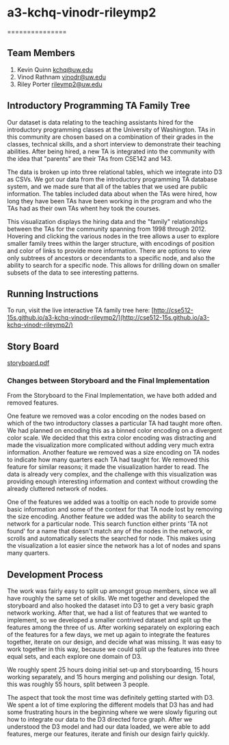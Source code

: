 # a3-kchq-vinodr-rileymp2
===============

## Team Members

1. Kevin Quinn kchq@uw.edu
2. Vinod Rathnam vinodr@uw.edu
3. Riley Porter rileymp2@uw.edu

## Introductory Programming TA Family Tree

Our dataset is data relating to the teaching assistants hired for the introductory programming classes at the University of Washington.  TAs in this community are chosen based on a combination of their grades in the classes, technical skills, and a short interview to demonstrate their teaching abilities. After being hired, a new TA is integrated into the community with the idea that "parents" are their TAs from CSE142 and 143.  

The data is broken up into three relational tables, which we integrate into D3 as CSVs.  We got our data from the introductory programming TA database system, and we made sure that all of the tables that we used are public information. The tables included data about when the TAs were hired, how long they have been TAs have been working in the program and who the TAs had as their own TAs whent hey took the courses.

This visualization displays the hiring data and the "family" relationships between the TAs for the community spanning from 1998 through 2012.  Hovering and clicking the various nodes in the tree allows a user to explore smaller family trees within the larger structure, with encodings of position and color of links to provide more information.  There are options to view only subtrees of ancestors or decendants to a specific node, and also the ability to search for a specific node.  This allows for drilling down on smaller subsets of the data to see interesting patterns.


## Running Instructions

To run, visit the live interactive TA family tree here: [http://cse512-15s.github.io/a3-kchq-vinodr-rileymp2/](http://cse512-15s.github.io/a3-kchq-vinodr-rileymp2/)


## Story Board

[storyboard.pdf](Storyboard.pdf)


### Changes between Storyboard and the Final Implementation

From the Storyboard to the Final Implementation, we have both added and removed features.  

One feature we removed was a color encoding on the nodes based on which of the two introductory classes a particular TA had taught more often.  We had planned on encoding this as a binned color encoding on a divergent color scale.  We decided that this extra color encoding was distracting and made the visualization more complicated without adding very much extra information.  Another feature we removed was a size encoding on TA nodes to indicate how many quarters each TA had taught for.  We removed this feature for similar reasons; it made the visualization harder to read. The data is already very complex, and the challenge with this visualization was providing enough interesting information and context without crowding the already cluttered network of nodes.

One of the features we added was a tooltip on each node to provide some basic information and some of the context for that TA node lost by removing the size encoding.  Another feature we added was the ability to search the network for a particular node.  This search function either prints 'TA not found' for a name that doesn't match any of the nodes in the network, or scrolls and automatically selects the searched for node.  This makes using the visualization a lot easier since the network has a lot of nodes and spans many quarters.


## Development Process

The work was fairly easy to split up amongst group members, since we all have roughly the same set of skills.  We met together and developed the storyboard and also hooked the dataset into D3 to get a very basic graph network working.  After that, we had a list of features that we wanted to implement, so we developed a smaller contrived dataset and split up the features among the three of us.  After working separately on exploring each of the features for a few days, we met up again to integrate the features together, iterate on our design, and decide what was missing.  It was easy to work together in this way, because we could split up the features into three equal sets, and each explore one domain of D3.

We roughly spent 25 hours doing initial set-up and storyboarding, 15 hours working separately, and 15 hours merging and polishing our design.  Total, this was roughly 55 hours, split between 3 people.

The aspect that took the most time was definitely getting started with D3.  We spent a lot of time exploring the different models that D3 has and had some frustrating hours in the beginning where we were slowly figuring out how to integrate our data to the D3 directed force graph.  After we understood the D3 model and had our data loaded, we were able to add features, merge our features, iterate and finish our design fairly quickly.
